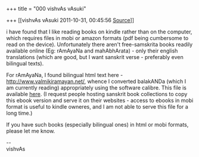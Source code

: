 +++
title = "000 vishvAs vAsuki"

+++
[[vishvAs vAsuki	2011-10-31, 00:45:56 [Source](https://groups.google.com/g/samskrita/c/zX0JxgJrIkI)]]



i have found that I like reading books on kindle rather than on the computer, which requires files in mobi or amazon formats (pdf being cumbersome to read on the device). Unfortunately there aren't free-samskrita books readily available online (Eg: rAmAyaNa and mahAbhArata) - only their english translations (which are good, but I want sanskrit verse - preferably even bilingual texts).  
  
For rAmAyaNa, I found bilingual html text here - <http://www.valmikiramayan.net/>, whence I converted balakANDa (which I am currently reading) appropriately using the software calibre. This file is available [here](http://sanskritnlp.appspot.com/books/bala_kANDa.mobi). (I request people hosting sanskrit book collections to copy this ebook version and serve it on their websites - access to ebooks in mobi format is useful to kindle owneres, and I am not able to serve this file for a long time.)  
  
If you have such books (especially bilingual ones) in html or mobi formats, please let me know.  
  
--  
vishvAs  
  
  

